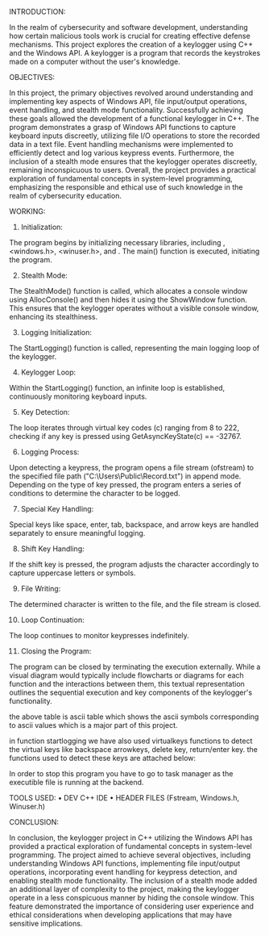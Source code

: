 INTRODUCTION:

In the realm of cybersecurity and software development, understanding how certain malicious tools work is crucial for creating effective defense mechanisms. This project explores the creation of a keylogger using C++ and the Windows API. A keylogger is a program that records the keystrokes made on a computer without the user's knowledge.

OBJECTIVES:

In this project, the primary objectives revolved around understanding and implementing key aspects of Windows API, file input/output operations, event handling, and stealth mode functionality. Successfully achieving these goals allowed the development of a functional keylogger in C++. The program demonstrates a grasp of Windows API functions to capture keyboard inputs discreetly, utilizing file I/O operations to store the recorded data in a text file. Event handling mechanisms were implemented to efficiently detect and log various keypress events. Furthermore, the inclusion of a stealth mode ensures that the keylogger operates discreetly, remaining inconspicuous to users. Overall, the project provides a practical exploration of fundamental concepts in system-level programming, emphasizing the responsible and ethical use of such knowledge in the realm of cybersecurity education.




WORKING:

1.	Initialization:

The program begins by initializing necessary libraries, including <iostream>, <windows.h>, <winuser.h>, and <fstream>. The main() function is executed, initiating the program.

2.	Stealth Mode: 

The StealthMode() function is called, which allocates a console window using AllocConsole() and then hides it using the ShowWindow function. This ensures that the keylogger operates without a visible console window, enhancing its stealthiness.

3.	Logging Initialization:

The StartLogging() function is called, representing the main logging loop of the keylogger.

4.	Keylogger Loop:

Within the StartLogging() function, an infinite loop is established, continuously monitoring keyboard inputs.

5.	Key Detection:

The loop iterates through virtual key codes (c) ranging from 8 to 222, checking if any key is pressed using GetAsyncKeyState(c) == -32767.

6.	Logging Process:

Upon detecting a keypress, the program opens a file stream (ofstream) to the specified file path ("C:\Users\Public\Record.txt") in append mode.
Depending on the type of key pressed, the program enters a series of conditions to determine the character to be logged.

7.	Special Key Handling:

Special keys like space, enter, tab, backspace, and arrow keys are handled separately to ensure meaningful logging.

8.	Shift Key Handling:

If the shift key is pressed, the program adjusts the character accordingly to capture uppercase letters or symbols.

9.	File Writing:

The determined character is written to the file, and the file stream is closed.

10.	Loop Continuation:

The loop continues to monitor keypresses indefinitely.

11.	Closing the Program:

The program can be closed by terminating the execution externally.
While a visual diagram would typically include flowcharts or diagrams for each function and the interactions between them, this textual representation outlines the sequential execution and key components of the keylogger's functionality.


 

the above table is ascii table which shows the ascii symbols corresponding to ascii values which is a major part of this project.

in function startlogging we have also used virtualkeys functions to detect the virtual keys like backspace arrowkeys, delete key, return/enter key. the functions used to detect these keys are attached below:

 
 
 

In order to stop this program you have to go to task manager as the executible file is running at the backend.
 

TOOLS USED:
•	DEV C++ IDE
•	HEADER FILES (Fstream, Windows.h, Winuser.h)


CONCLUSION:

In conclusion, the keylogger project in C++ utilizing the Windows API has provided a practical exploration of fundamental concepts in system-level programming. The project aimed to achieve several objectives, including understanding Windows API functions, implementing file input/output operations, incorporating event handling for keypress detection, and enabling stealth mode functionality.
The inclusion of a stealth mode added an additional layer of complexity to the project, making the keylogger operate in a less conspicuous manner by hiding the console window. This feature demonstrated the importance of considering user experience and ethical considerations when developing applications that may have sensitive implications.
